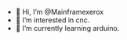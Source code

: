 - 👋 Hi, I’m @Mainframexerox
- 👀 I’m interested in cnc.
- 🌱 I’m currently learning arduino.

<!---
Mainframexerox/Mainframexerox is a ✨ special ✨ repository because its `README.md` (this file) appears on your GitHub profile.
You can click the Preview link to take a look at your changes.
--->
